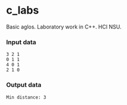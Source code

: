 # c_labs
Basic aglos. Laboratory work in C++. HCI NSU.

### Input data
```
3 2 1
0 1 1
4 0 1
2 1 0
```

### Output data
```
Min distance: 3
```
